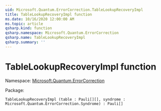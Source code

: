 ```yaml
---
uid: Microsoft.Quantum.ErrorCorrection.TableLookupRecoveryImpl
title: TableLookupRecoveryImpl function
ms.date: 10/16/2020 12:00:00 AM
ms.topic: article
qsharp.kind: function
qsharp.namespace: Microsoft.Quantum.ErrorCorrection
qsharp.name: TableLookupRecoveryImpl
qsharp.summary: ''
---
```


# TableLookupRecoveryImpl function

Namespace: [Microsoft.Quantum.ErrorCorrection](xref:Microsoft.Quantum.ErrorCorrection)

Package: [](https://nuget.org/packages/)




```Q#
TableLookupRecoveryImpl (table : Pauli[][], syndrome : Microsoft.Quantum.ErrorCorrection.Syndrome) : Pauli[]
```
